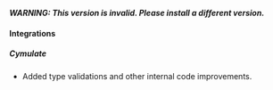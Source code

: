 ***WARNING: This version is invalid. Please install a different version.***


#### Integrations
##### Cymulate
- Added type validations and other internal code improvements.
